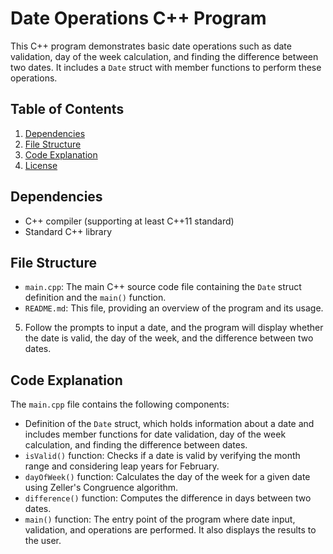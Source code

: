 # Date Operations C++ Program

This C++ program demonstrates basic date operations such as date validation, day of the week calculation, and finding the difference between two dates. It includes a `Date` struct with member functions to perform these operations.

## Table of Contents

1. [Dependencies](#dependencies)
2. [File Structure](#file-structure)
3. [Code Explanation](#code-explanation)
4. [License](#license)

## Dependencies

- C++ compiler (supporting at least C++11 standard)
- Standard C++ library

## File Structure

- `main.cpp`: The main C++ source code file containing the `Date` struct definition and the `main()` function.
- `README.md`: This file, providing an overview of the program and its usage.


5. Follow the prompts to input a date, and the program will display whether the date is valid, the day of the week, and the difference between two dates.

## Code Explanation

The `main.cpp` file contains the following components:

- Definition of the `Date` struct, which holds information about a date and includes member functions for date validation, day of the week calculation, and finding the difference between dates.
- `isValid()` function: Checks if a date is valid by verifying the month range and considering leap years for February.
- `dayOfWeek()` function: Calculates the day of the week for a given date using Zeller's Congruence algorithm.
- `difference()` function: Computes the difference in days between two dates.
- `main()` function: The entry point of the program where date input, validation, and operations are performed. It also displays the results to the user.
